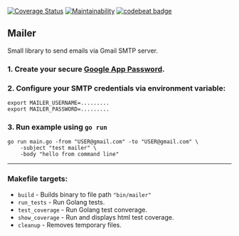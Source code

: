 [![Coverage Status](https://coveralls.io/repos/github/josue/mailer/badge.svg)](https://coveralls.io/github/josue/mailer) 
[![Maintainability](https://api.codeclimate.com/v1/badges/b62ae1017a276e5752ea/maintainability)](https://codeclimate.com/github/josue/mailer/maintainability) 
[![codebeat badge](https://codebeat.co/badges/f058e4fe-7c7e-4e7f-be76-ebdc0f981424)](https://codebeat.co/projects/github-com-josue-mailer-master) 

## Mailer

Small library to send emails via Gmail SMTP server.

### 1. Create your secure [Google App Password](https://support.google.com/accounts/answer/185833?hl=en).

### 2. Configure your SMTP credentials via environment variable:
```
export MAILER_USERNAME=.........
export MAILER_PASSWORD=.........
```

### 3. Run example using `go run`
```
go run main.go -from "USER@gmail.com" -to "USER@gmail.com" \
    -subject "test mailer" \
    -body "hello from command line"
```

----

### Makefile targets:

- `build` - Builds binary to file path `"bin/mailer"`
- `run_tests` - Run Golang tests.
- `test_coverage` - Run Golang test converage.
- `show_coverage` - Run and displays html test coverage.
- `cleanup` - Removes temporary files.
